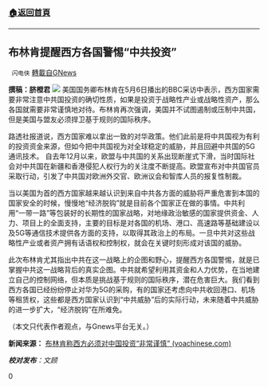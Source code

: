 ###  [:house:返回首頁](https://github.com/ourhimalayas/txt)
---

## 布林肯提醒西方各国警惕“中共投资”
` 闪电侠` [轉載自GNews](https://gnews.org/zh-hans/1181436/)

**撰稿：脐橙君**
![]()![](https://gnews-media-offload.s3.amazonaws.com/wp-content/uploads/2021/05/06190011/571.jpg)
美国国务卿布林肯在5月6日播出的BBC采访中表示，西方国家需要非常注意中共国投资的确切性质，如果是投资于战略性产业或战略性资产，那么各国就需要非常谨慎地对待。布林肯再次强调，美国并不试图遏制或压制中共国，但是美国与盟友必须捍卫基于规则的国际秩序。

路透社报道说，西方国家难以拿出一致的对华政策。他们此前是将中共国视为有利的投资资金来源，但如今把中共国视为对全球稳定的威胁，并且回避中共国的5G通讯技术。
自去年12月以来，欧盟与中共国的关系出现断崖式下滑，当时国际社会对中共国在新疆和香港侵犯人权行为的关注度不断提高。欧盟宣布对中共国官员采取行动，引发了中共国对欧洲外交官、欧洲议会和智库人员的报复性制裁。

当以美国为首的西方国家越来越认识到来自中共各方面的威胁将严重危害到本国的国家安全的时候，慢慢地“经济脱钩”就是目前各个国家正在做的事情。中共利用“一带一路”等包装好的长期性的国家战略，对地缘政治敏感的国家提供资金、人力、项目上的全面支持，主要的目标是对各国的机场、港口、高速路等基础建设以及5G等通信技术提供各方面的支持，以取得其政治上的布局。一旦中共对这些战略性产业或者资产拥有话语权和控制权，就会在关键时刻形成对该国的威胁。

此次布林肯尤其指出中共在这一战略上的企图和野心，提醒西方各国警惕，就是已掌握中共这一战略背后的真实企图。中共就希望利用其资金和人力优势，在当地建立自己的控制网络，但本质是挑战基于规则的国际秩序，潜在危害巨大。我们看到西方各国已经纷纷停止对华为5G的采购，有的国家还考虑向中共收回港口、机场等租赁权，这些都是西方国家认识到“中共威胁”后的实际行动，未来随着中共威胁的进一步扩大，“经济脱钩”在所难免。

（本文只代表作者观点，与Gnews平台无关。）

**新闻来源：**
[布林肯称西方必须对中国投资“非常谨慎” (voachinese.com)](https://www.voachinese.com/a/Blinken-says-West-must-be-very-careful-about-Chinese-investment-20210506/5880803.html)

***校对发布**：文顾*

0

